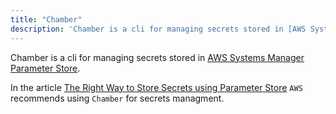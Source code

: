 ```yaml
---
title: "Chamber"
description: 'Chamber is a cli for managing secrets stored in [AWS Systems Manager Parameter Store](https://aws.amazon.com/systems-manager/features/#Parameter_Store)'
---
```

Chamber is a cli for managing secrets stored
in [AWS Systems Manager Parameter Store](https://aws.amazon.com/systems-manager/features/#Parameter_Store).

In the article [The Right Way to Store Secrets using Parameter Store](https://aws.amazon.com/blogs/mt/the-right-way-to-store-secrets-using-parameter-store/) `AWS` recommends using `Chamber` for secrets managment.
